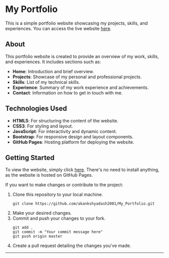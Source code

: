 # My Portfolio

This is a simple portfolio website showcasing my projects, skills, and experiences. You can access the live website [here](https://akankshyadash2001.github.io/My_Portfolio/).

## About

This portfolio website is created to provide an overview of my work, skills, and experiences. It includes sections such as:

- **Home**: Introduction and brief overview.
- **Projects**: Showcase of my personal and professional projects.
- **Skills**: List of my technical skills.
- **Experience**: Summary of my work experience and achievements.
- **Contact**: Information on how to get in touch with me.

## Technologies Used

- **HTML5**: For structuring the content of the website.
- **CSS3**: For styling and layout.
- **JavaScript**: For interactivity and dynamic content.
- **Bootstrap**: For responsive design and layout components.
- **GitHub Pages**: Hosting platform for deploying the website.

## Getting Started

To view the website, simply click [here](https://akankshyadash2001.github.io/My_Portfolio/). There's no need to install anything, as the website is hosted on GitHub Pages.

If you want to make changes or contribute to the project:

1. Clone this repository to your local machine.
   ```
   git clone https://github.com/akankshyadash2001/My_Portfolio.git
   ```
2. Make your desired changes.
3. Commit and push your changes to your fork.
   ```
   git add .
   git commit -m "Your commit message here"
   git push origin master
   ```
4. Create a pull request detailing the changes you've made.
---
